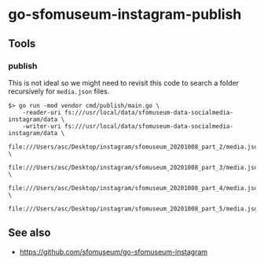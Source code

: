 # go-sfomuseum-instagram-publish

## Tools

### publish

This is not ideal so we might need to revisit this code to search a folder recursively for `media.json` files.

```
$> go run -mod vendor cmd/publish/main.go \
	-reader-uri fs:///usr/local/data/sfomuseum-data-socialmedia-instagram/data \
	-writer-uri fs:///usr/local/data/sfomuseum-data-socialmedia-instagram/data \
	file:///Users/asc/Desktop/instagram/sfomuseum_20201008_part_2/media.json \
	file:///Users/asc/Desktop/instagram/sfomuseum_20201008_part_3/media.json \
	file:///Users/asc/Desktop/instagram/sfomuseum_20201008_part_4/media.json \
	file:///Users/asc/Desktop/instagram/sfomuseum_20201008_part_5/media.json
```

## See also

* https://github.com/sfomuseum/go-sfomuseum-instagram